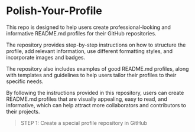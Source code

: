 # Polish-Your-Profile
This repo is designed to help users create professional-looking and informative README.md profiles for their GitHub repositories. 

The repository provides step-by-step instructions on how to structure the profile, add relevant information, use different formatting styles, and incorporate images and badges. 

The repository also includes examples of good README.md profiles, along with templates and guidelines to help users tailor their profiles to their specific needs. 

By following the instructions provided in this repository, users can create README.md profiles that are visually appealing, easy to read, and informative, which can help attract more collaborators and contributors to their projects.

>STEP 1: Create a special profile repository in GitHub

